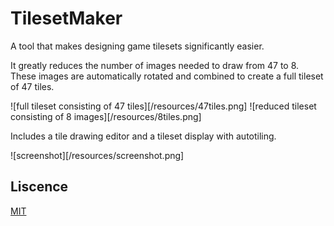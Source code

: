 # TilesetMaker
A tool that makes designing game tilesets significantly easier. <br/>

It greatly reduces the number of images needed to draw from 47 to 8. These images are automatically rotated and combined to create a full tileset of 47 tiles. <br/>

![full tileset consisting of 47 tiles][/resources/47tiles.png]
![reduced tileset consisting of 8 images][/resources/8tiles.png]

Includes a tile drawing editor and a tileset display with autotiling.

![screenshot][/resources/screenshot.png]

## Liscence
[MIT](https://choosealicense.com/licenses/mit/)
